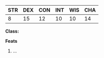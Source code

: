 | STR | DEX | CON | INT | WIS | CHA |
| --- | --- | --- | --- | --- | --- |
| 8   | 15  | 12  | 10  | 10  | 14  |
**Class:** 


**Feats**
1. ...
